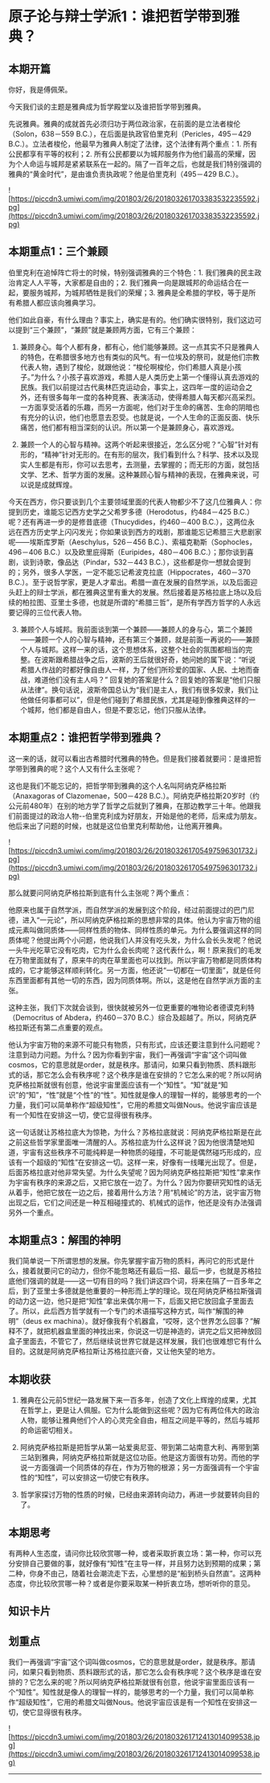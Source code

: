 # 原子论与辩士学派1：谁把哲学带到雅典？

## 本期开篇

你好，我是傅佩荣。

今天我们谈的主题是雅典成为哲学殿堂以及谁把哲学带到雅典。

先说雅典。雅典的成就首先必须归功于两位政治家，在前面的是立法者梭伦（Solon，638－559 B.C.），在后面是执政官伯里克利（Pericles，495－429 B.C.）。立法者梭伦，他最早为雅典人制定了法律，这个法律有两个重点：1. 所有公民都享有平等的权利；2. 所有公民都要以为城邦服务作为他们最高的荣耀，因为个人命运与城邦是紧紧联系在一起的。隔了一百年之后，也就是我们特别强调的雅典的“黄金时代”，是由谁负责执政呢？他是伯里克利（495－429 B.C.）。

![https://piccdn3.umiwi.com/img/201803/26/201803261703383532235592.jpg](https://piccdn3.umiwi.com/img/201803/26/201803261703383532235592.jpg)

## 本期重点1：三个兼顾

伯里克利在追悼阵亡将士的时候，特别强调雅典的三个特色：1. 我们雅典的民主政治肯定人人平等，大家都是自由的；2. 我们雅典一向是跟城邦的命运结合在一起，要服务城邦，为城邦牺牲是我们的荣耀；3. 雅典是全希腊的学校，等于是所有希腊人都应该向雅典学习。

他们如此自豪，有什么理由？事实上，确实是有的。他们确实很特别，我们这边可以提到“三个兼顾”，“兼顾”就是兼顾两方面，它有三个兼顾：

1. 兼顾身心。每个人都有身，都有心，他们能够兼顾。这一点其实不只是雅典人的特色，在希腊很多地方也有类似的风气。有一位埃及的祭司，就是他们宗教代表人物，遇到了梭伦，就跟他说：“梭伦啊梭伦，你们希腊人真是小孩子。”为什么？小孩子喜欢游戏，希腊人是人类历史上第一个懂得认真去游戏的民族。我们以前提过古代奥林匹克运动会，事实上，这四年一度的运动会之外，还有很多每年一度的各种竞赛、表演活动，使得希腊人每天都兴高采烈。一方面享受活着的乐趣，而另一方面呢，他们对于生命的痛苦、生命的阴暗也有充分的认识，他们也愿意去忍受。也就是说，一个人生命的正面反面、快乐痛苦，他们都有相当深刻的认识。所以第一个是兼顾身心，喜欢游戏。

2. 兼顾一个人的心智与精神。这两个听起来很接近，怎么区分呢？“心智”针对有形的，“精神”针对无形的。在有形的层次，我们看到什么？科学、技术以及现实人生都是有形，你可以去思考，去测量，去掌握的；而无形的方面，就包括文学、艺术、哲学方面的发展。这种兼顾心智与精神的表现，在雅典来说，可以说是成就辉煌。

今天在西方，你只要谈到几个主要领域里面的代表人物都少不了这几位雅典人：你提到历史，谁能忘记西方史学之父希罗多德（Herodotus，约484－425 B.C.）呢？还有再进一步的是修昔底德（Thucydides，约460－400 B.C.），这两位永远在西方历史学上闪闪发光；你如果谈到西方的戏剧，那谁能忘记希腊三大悲剧家呢——埃斯库罗斯（Aeschylus，526－456 B.C.）、索福克勒斯（Sophocles，496－406 B.C.）以及欧里庇得斯（Euripides，480－406 B.C.）；那你谈到喜剧，谈到诗歌，像品达（Pindar，532－443 B.C.），这些都是你一想就会提到的；另外，很多人学医，一定不能忘记希波克拉底（Hippocrates，460－370 B.C.）。至于说哲学家，更是人才辈出。希腊一直在发展的自然学派，以及后面迎头赶上的辩士学派，都在雅典这里有重大的发展。然后接着是苏格拉底上场以及后续的柏拉图、亚里士多德，也就是所谓的“希腊三哲”，是所有学西方哲学的人永远要记得的三位代表人物。

3. 兼顾个人与城邦。我前面谈到第一个兼顾——兼顾人的身与心，第二个兼顾——兼顾一个人的心智与精神，还有第三个兼顾，就是前面一再说的——兼顾个人与城邦。这样一来的话，这个思想体系，这整个社会的氛围都相当的完整。在波斯跟希腊战争之后，波斯的王后就很好奇，她问她的属下说：“听说希腊人作战的时都好像自由人一样，为了他们所珍爱的国家、人民、土地而奋战，难道他们没有主人吗？” 回复她的答案是什么？回复她的答案是“他们只服从法律”。换句话说，波斯帝国总认为“我们是主人，我们有很多奴隶，我们让他做任何事都可以”，但是他们碰到了希腊民族，尤其是碰到像雅典这样的一个城邦，他们都是自由人，但是不要忘记，他们只服从法律。

## 本期重点2：谁把哲学带到雅典？

这一来的话，就可以看出古希腊时代雅典的特色。但是我们接着就要问：是谁把哲学带到雅典的呢？这个人又有什么主张呢？

这也是我们不能忘记的，把哲学带到雅典的这个人名叫阿纳克萨格拉斯（Anaxagoras of Clazomenae，500－428 B.C.）。阿纳克萨格拉斯20岁时（约公元前480年）在别的地方学了哲学之后就到了雅典，在那边教学三十年。他跟我们前面提过的政治人物--伯里克利成为好朋友，开始是他的老师，后来成为朋友。他后来出了问题的时候，也就是这位伯里克利帮助他，让他离开雅典。

![https://piccdn3.umiwi.com/img/201803/26/201803261705497596301732.jpg](https://piccdn3.umiwi.com/img/201803/26/201803261705497596301732.jpg)

那么就要问阿纳克萨格拉斯到底有什么主张呢？两个重点：

他原来也属于自然学派，而自然学派的发展到这个阶段，经过前面提过的巴门尼德，进入“一元论”，所以阿纳克萨格拉斯的思想非常的具体。他认为宇宙万物的组成元素叫做同质体——同样性质的物体、同样性质的单元。为什么要强调这样的同质体呢？他提出两个小问题，他说我们人并没有吃头发，为什么会长头发呢？他说一头牛光吃草它没有吃肉，它为什么会长肉呢？这代表什么，啊！原来我们的毛发在万物里面就有了，原来牛的肉在草里面也可以找到。所以宇宙万物都是同质体构成的，它才能够这样顺利转化。另一方面，他还说“一切都在一切里面”，就是任何东西里面都有其他一切的东西，因为同质体啊。所以，这是他在自然学派方面的主张。

这种主张，我们下次就会谈到，很快就被另外一位更重要的唯物论者德谟克利特（Democritus of Abdera，约460－370 B.C.）综合及超越了。所以，阿纳克萨格拉斯还有第二点重要的观点。

他认为宇宙万物的来源不可能只有物质，只有形式，应该还要注意到什么问题呢？注意到动力问题。为什么？因为你看到宇宙，我们一再强调“宇宙”这个词叫做cosmos，它的意思就是order，就是秩序。那请问，如果只看到物质、质料跟形式的话，那它怎么会有秩序呢？这个秩序是谁在安排的？它怎么来的呢？所以阿纳克萨格拉斯就很有创意，他说宇宙里面应该有一个“知性”。“知”就是“知识”的“知”，“性”就是“个性”的“性”。知性就是像人的理智一样的，能够思考的一个力量，我们可以简单称作“超级知性”，它用的希腊文叫做Nous。他说宇宙应该是有一个知性在安排这一切，使它显得很有秩序。

这一句话就让苏格拉底大为惊艳，为什么？苏格拉底就说：阿纳克萨格拉斯是在此之前这些哲学家里面唯一清醒的人。苏格拉底为什么这样说？因为他很清楚地知道，宇宙有这些秩序不可能纯粹是一种物质的碰撞，不可能是偶然碰巧形成的，应该有一个超级的“知性”在安排这一切。这样一来，好像有一线曙光出现了。但是，后面苏格拉底对他非常失望。为什么失望呢？因为阿纳克萨格拉斯把“知性”拿来作为宇宙有秩序的来源之后，又把它放在一边了。为什么？因为你要研究知性的话无从着手，他把它放在一边之后，接着用什么方法？用“机械论”的方法，说宇宙万物出现之后，它们之间还是一种互相碰撞式的、机械式的运作，他还是没有办法强调另外一个重点。

## 本期重点3：解围的神明

我们简单说一下所谓思想的发展。你先掌握宇宙万物的质料，再问它的形式是什么，接着就要问它的动力，但你不能忽略还有最后一招、最后一步，也就是苏格拉底他们强调的就是——这一切有目的吗？我们讲这四个词，将来在隔了一百多年之后，到了亚里士多德就是他重要的一种形而上学的理论。现在阿纳克萨格拉斯强调的动力这一边，他只是把“知性”拿出来偶尔用一下，后面又把它放回盒子里面去了。所以，此后西方哲学就有一个专门的术语描写这种方式，叫作“解围的神明”（deus ex machina）。就好像我有个机器盒，“哎呀，这个世界怎么回事？”解释不了，就把机器盒里面的神找出来，你说这一切是神造的，讲完之后又把神放回盒子里面去，不管它了，然后继续说世界它就是这样发展，我们也很难想它有什么目的。这就是阿纳克萨格拉斯让苏格拉底兴奋，又让他失望的地方。

## 本期收获

1. 雅典在公元前5世纪一路发展下来一百多年，创造了文化上辉煌的成果，尤其在哲学上，更是让人佩服。它为什么能做到这些呢？因为它有两位伟大的政治人物，能够让雅典他们个人的心灵完全自由，相互之间是平等的，然后与城邦的命运密切相关。

2. 阿纳克萨格拉斯是把哲学从第一站爱奥尼亚、带到第二站南意大利、再带到第三站到雅典，阿纳克萨格拉斯就是这位功臣。他是这方面很有功劳。而他的学说一方面强调一个同质体的存在，作为万物的根源；另一方面强调有一个宇宙性的“知性”，可以安排这一切使它有秩序。

3. 哲学家探讨万物的性质的时候，已经由来源转向动力，再进一步就要转向目的了。

## 本期思考

有两种人生态度，请问你比较欣赏哪一种，或者采取折衷立场：第一种，你可以充分安排自己要做的事，就好像有“知性”在主导一样，并且努力达到预期的成果；第二种，你身不由己，随着社会潮流走下去，心里想的是“船到桥头自然直”。这两种态度，你比较欣赏哪一种？或者是你要采取某一种折衷立场，想听听你的意见。

## 知识卡片

## 划重点

我们一再强调“宇宙”这个词叫做cosmos，它的意思就是order，就是秩序。那请问，如果只看到物质、质料跟形式的话，那它怎么会有秩序呢？这个秩序是谁在安排的？它怎么来的呢？所以阿纳克萨格拉斯就很有创意，他说宇宙里面应该有一个“知性”。知性就是像人的理智一样的，能够思考的一个力量，我们可以简单称作“超级知性”，它用的希腊文叫做Nous。他说宇宙应该是有一个知性在安排这一切，使它显得很有秩序。

![https://piccdn3.umiwi.com/img/201803/26/201803261712413014099538.jpg](https://piccdn3.umiwi.com/img/201803/26/201803261712413014099538.jpg)

---
